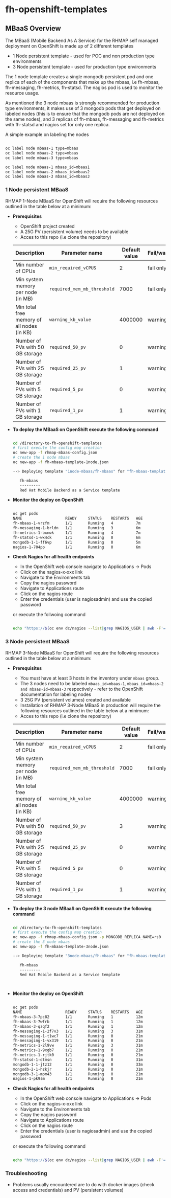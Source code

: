 # fh-openshift-templates

## MBaaS Overview 

The MBaaS (Mobile Backend As A Service) for the RHMAP self managed deployment on OpenShift is made up of 2 different templates

- 1 Node persistent template - used for POC and non production type environments
- 3 Node persistent template - used for production type environments

The 1 node template creates a single mongodb persistent pod and one replica of each of the components that make up the mbaas, i.e fh-mbaas, fh-messaging, fh-metrics, fh-statsd. The nagios pod is used to monitor the resource usage.

As mentioned the 3 node mbaas is strongly recommended for production type environments, it makes use of 3 mongodb pods that get deployed on labeled nodes (this is to ensure that the mongodb pods are not deployed on the same nodes), and 3 replicas of fh-mbaas, fh-messaging and fh-metrics with fh-statsd and nagios set for only one replica.

A simple example on labeling the nodes

```bash

oc label node mbaas-1 type=mbaas
oc label node mbaas-2 type=mbaas
oc label node mbaas-3 type=mbaas

oc label node mbaas-1 mbaas_id=mbaas1
oc label node mbaas-2 mbaas_id=mbaas2
oc label node mbaas-3 mbaas_id=mbaas3

```


### 1 Node persistent MBaaS

RHMAP 1-Node MBaaS for OpenShift will require the following resources outlined in the table below at a minimum:

- **Prerequisites**
    - OpenShift project created 
    - A 25G PV (persistent volume) needs to be available
    - Acces to this repo (i.e clone the repository)



	|  Description                               | Parameter name               | Default value           | Fail/warning/recommended             |
	|--------------------------------------------|------------------------------|-------------------------|--------------------------------------|
	| Min number of CPUs                         | `min_required_vCPUS`         | 2                       | fail only in strict_mode             |
	| Min system memory per node (in MB)         | `required_mem_mb_threshold`  | 7000                    | fail only in strict_mode             |
	| Min total free memory of all nodes (in KB) | `warning_kb_value`           | 4000000                 | warning                              |
	| Number of PVs with 50 GB storage           | `required_50_pv`             | 0                       | warning                              |
	| Number of PVs with 25 GB storage           | `required_25_pv`             | 1                       | warning                              |
	| Number of PVs with  5 GB storage           | `required_5_pv`              | 0                       | warning                              |
	| Number of PVs with  1 GB storage           | `required_1_pv`              | 1                       | warning                              |



- **To deploy the MBaaS on OpenShift execute the following command**

  ```bash
  
  cd /directory-to-fh-openshift-templates
  # first execute the config map creation
  oc new-app -f rhmap-mbaas-config.json
  # create the 1 node mbaas
  oc new-app -f fh-mbaas-template-1node.json 

  --> Deploying template "1node-mbaas/fh-mbaas" for "fh-mbaas-template-1node.json" to project 1node-mbaas

     fh-mbaas
     ---------
     Red Hat Mobile Backend as a Service template
  

  ``` 
- **Monitor the deploy on OpenShift**

  ```bash
  
  oc get pods
  NAME                   READY     STATUS    RESTARTS   AGE
  fh-mbaas-1-vrzfm       1/1       Running   4          7m
  fh-messaging-1-brldn   1/1       Running   3          6m
  fh-metrics-1-bxnwk     1/1       Running   4          7m
  fh-statsd-1-wx4ck      1/1       Running   0          6m
  mongodb-1-1-ff6vp      1/1       Running   0          5m
  nagios-1-704pp         1/1       Running   0          6m
  

  ```

- **Check Nagios for all health endpoints**

    - In the OpenShift web console navigate to Applications -> Pods
    - Click on the nagios-x-xxx link
    - Navigate to the Environments tab
    - Copy the nagios password
    - Navigate to Applications route
    - Click on the nagios route
    - Enter the credentials (user is nagiosadmin) and use the copied password

    or execute the follwoing command

    ```bash

    echo "https://$(oc env dc/nagios --list|grep NAGIOS_USER | awk -F'=' '{print $2}'):$(oc env dc/nagios --list|grep NAGIOS_PASSWORD | awk -F'=' '{print $2}')@$(oc get route nagios --template "{{.spec.host}}")"

    ```



### 3 Node persistent MBaaS

RHMAP 3-Node MBaaS for OpenShift will require the following resources outlined in the table below at a minimum:

- **Prerequisites**
    - You must have at least 3 hosts in the inventory under `mbaas` group.
    - The 3 nodes need to be labeled `mbaas_id=mbaas-1,mbaas_id=mbaas-2 and mbaas-id=mbaas-3` respectively - refer to the OpenShift documentation for labeling nodes
    - 3 25G PV (persistent volumes) created and available
    - Installation of RHMAP 3-Node MBaaS in production will require the following resources outlined in the table below at a minimum:
    - Acces to this repo (i.e clone the repository)



	|  Description                               | Parameter name               | Default value           | Fail/warning/recommended             |
	|--------------------------------------------|------------------------------|-------------------------|--------------------------------------|
	| Min number of CPUs                         | `min_required_vCPUS`         | 2                       | fail only in strict_mode             |
	| Min system memory per node (in MB)         | `required_mem_mb_threshold`  | 7000                    | fail only in strict_mode             |
	| Min total free memory of all nodes (in KB) | `warning_kb_value`           | 4000000                 | warning                              |
	| Number of PVs with 50 GB storage           | `required_50_pv`             | 3                       | warning                              |
	| Number of PVs with 25 GB storage           | `required_25_pv`             | 0                       | warning                              |
	| Number of PVs with  5 GB storage           | `required_5_pv`              | 0                       | warning                              |
	| Number of PVs with  1 GB storage           | `required_1_pv`              | 1                       | warning                              |



- **To deploy the 3 node MBaaS on OpenShift execute the following command**

  ```bash
  
  cd /directory-to-fh-openshift-templates
  # first execute the config map creation
  oc new-app -f rhmap-mbaas-config.json -p MONGODB_REPLICA_NAME=rs0
  # create the 3 node mbaas
  oc new-app -f fh-mbaas-template-3node.json 

  --> Deploying template "3node-mbaas/fh-mbaas" for "fh-mbaas-template-3node.json" to project 3node-mbaas

     fh-mbaas
     ---------
     Red Hat Mobile Backend as a Service template

        
    ```

- **Monitor the deploy on OpenShift**

  ```bash
  
  oc get pods
  NAME                   READY     STATUS    RESTARTS   AGE
  fh-mbaas-3-7pc82       1/1       Running   1          12m
  fh-mbaas-3-7wfrb       1/1       Running   1          12m
  fh-mbaas-3-qzqf2       1/1       Running   1          12m
  fh-messaging-1-2f7v3   1/1       Running   3          31m
  fh-messaging-1-t1wc7   1/1       Running   0          21m
  fh-messaging-1-vx319   1/1       Running   0          21m
  fh-metrics-1-2l9vw     1/1       Running   3          31m
  fh-metrics-1-9xgb7     1/1       Running   0          21m
  fh-metrics-1-rjtk0     1/1       Running   0          21m
  fh-statsd-1-dtmsn      1/1       Running   0          31m
  mongodb-1-1-jtz12      1/1       Running   0          33m
  mongodb-2-1-hzkjr      1/1       Running   0          31m
  mongodb-3-1-mpm43      1/1       Running   0          21m
  nagios-1-pk9sm         1/1       Running   0          21m 

  ```

- **Check Nagios for all health endpoints**

    - In the OpenShift web console navigate to Applications -> Pods
    - Click on the nagios-x-xxx link
    - Navigate to the Environments tab
    - Copy the nagios password
    - Navigate to Applications route
    - Click on the nagios route
    - Enter the credentials (user is nagiosadmin) and use the copied password

    or execute the following command

    ```bash

    echo "https://$(oc env dc/nagios --list|grep NAGIOS_USER | awk -F'=' '{print $2}'):$(oc env dc/nagios --list|grep NAGIOS_PASSWORD | awk -F'=' '{print $2}')@$(oc get route nagios --template "{{.spec.host}}")"

    ```


### Troubleshooting
- Problems usually encountered are to do with docker images (check access and credentials) and PV (persistent volumes)
